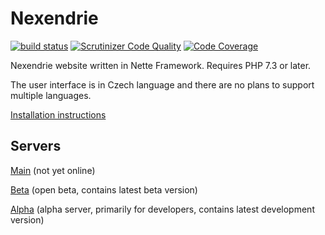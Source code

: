 Nexendrie
=========

[![build status](https://gitlab.com/nexendrie/nexendrie/badges/master/pipeline.svg)](https://gitlab.com/nexendrie/nexendrie/commits/master) [![Scrutinizer Code Quality](https://scrutinizer-ci.com/g/nexendrie/nexendrie/badges/quality-score.png?b=master)](https://scrutinizer-ci.com/g/nexendrie/nexendrie/?branch=master) [![Code Coverage](https://scrutinizer-ci.com/g/nexendrie/nexendrie/badges/coverage.png?b=master)](https://scrutinizer-ci.com/g/nexendrie/nexendrie/?branch=master)

Nexendrie website written in Nette Framework. Requires PHP 7.3 or later.

The user interface is in Czech language and there are no plans to support multiple languages.

[Installation instructions](INSTALL.md)

Servers
-------

[Main](https://www.nexendrie.cz) (not yet online)

[Beta](https://beta.nexendrie.cz) (open beta, contains latest beta version)

[Alpha](https://alpha.nexendrie.cz) (alpha server, primarily for developers, contains latest development version)
